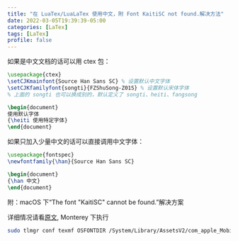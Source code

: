 ```yaml
---
title: "在 LuaTex/LuaLaTex 使用中文，附 Font KaitiSC not found.解决方法"
date: 2022-03-05T19:39:39-05:00
categories: [LaTex]
tags: [LaTex]
profile: false
---
```




如果是中文文档的话可以用 ctex 包：

```latex
\usepackage{ctex}
\setCJKmainfont{Source Han Sans SC} % 设置默认中文字体
\setCJKfamilyfont{songti}{FZShuSong-Z01S} % 设置默认宋体字体
% 上面的 songti 也可以换成别的，默认定义了 songti、heiti、fangsong

\begin{document}
使用默认字体
{\heiti 使用特定字体}
\end{document}
```


如果只加入少量中文的话可以直接调用中文字体：

```latex
\usepackage{fontspec}
\newfontfamily{\han}{Source Han Sans SC}

\begin{document}
{\han 中文}
\end{document}
```

附：macOS 下“The font "KaitiSC" cannot be found.”解决方案

详细情况请看[原文](https://zhuanlan.zhihu.com/p/42434849), Monterey 下执行
```sh
sudo tlmgr conf texmf OSFONTDIR /System/Library/AssetsV2/com_apple_MobileAsset_Font7
```
